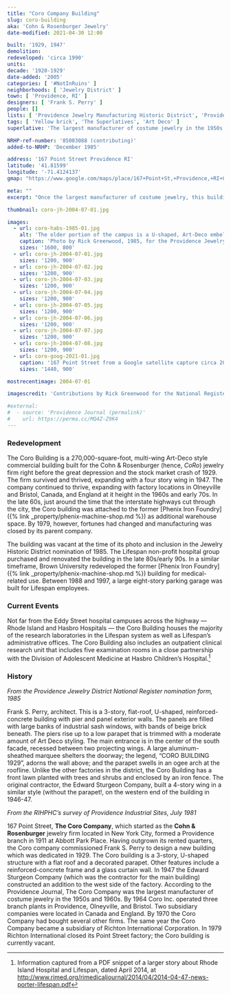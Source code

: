 ```yaml
---
title: "Coro Company Building"
slug: coro-building
aka: 'Cohn & Rosenburger Jewelry'
date-modified: 2021-04-30 12:00

built: '1929, 1947'
demolition: 
redeveloped: 'circa 1990'
units:
decade: '1920-1929'
date-added: '2005'
categories: [ '#NotInRuins' ]
neighborhoods: [ 'Jewelry District' ]
town: [ 'Providence, RI' ]
designers: [ 'Frank S. Perry' ]
people: []
lists: [ 'Providence Jewelry Manufacturing Historic District', 'Providence Industrial Sites 1981', 'National Register of Historic Places' ]
tags: [ 'Yellow brick', 'The Superlatives', 'Art Deco' ]
superlative: 'The largest manufacturer of costume jewelry in the 1950s and 1960s'

NRHP-ref-number: '85003088 (contributing)'
added-to-NRHP: 'December 1985'

address: '167 Point Street Providence RI'
latitude: '41.81599'
longitude: '-71.4124137'
gmap: "https://www.google.com/maps/place/167+Point+St,+Providence,+RI+02903/@41.81599,-71.4124137,17z/data=!3m1!4b1!4m5!3m4!1s0x89e4456bb9509897:0x61a537bd261dd37c!8m2!3d41.81599!4d-71.410225"

meta: ""
excerpt: "Once the largest manufacturer of costume jewelry, this building was vacant in the 80s but then revived by Lifespan as their corporate headquarters"

thumbnail: coro-jh-2004-07-01.jpg

images:
  - url: coro-habs-1985-01.jpg
    alt: 'The older portion of the campus is a U-shaped, Art-Deco embellished yellow brick and sandstone trimemd building with large commercial windows. The ornamentation is simple and slight, preferring to highlight the modern construction techniques which allowed the windows to be much larger and the structural surface area of the building much smaller. A similarly-designed but less ornamented wing was built 20 years later to the west and connecting to the main structure.'
    caption: 'Photo by Rick Greenwood, 1985, for the Providence Jewelry Manufacturing Historic District nomination form'
    sizes: '1600, 800'
  - url: coro-jh-2004-07-01.jpg
    sizes: '1200, 900'
  - url: coro-jh-2004-07-02.jpg
    sizes: '1200, 900'
  - url: coro-jh-2004-07-03.jpg
    sizes: '1200, 900'
  - url: coro-jh-2004-07-04.jpg
    sizes: '1200, 900'
  - url: coro-jh-2004-07-05.jpg
    sizes: '1200, 900'
  - url: coro-jh-2004-07-06.jpg
    sizes: '1200, 900'
  - url: coro-jh-2004-07-07.jpg
    sizes: '1200, 900'
  - url: coro-jh-2004-07-08.jpg
    sizes: '1200, 900'
  - url: coro-goog-2021-01.jpg
    caption: '167 Point Street from a Google satellite capture circa 2021'
    sizes: '1440, 900'

mostrecentimage: 2004-07-01

imagescredit: 'Contributions by Rick Greenwood for the National Register Form and Google Maps'

#external:
#  - source: 'Providence Journal (permalink)'
#    url: https://perma.cc/MQ4Z-Z9K4
---
```


### Redevelopment

The Coro Building is a 270,000-square-foot, multi-wing Art-Deco style commercial building built for the Cohn & Rosenburger (hence, <i>CoRo</i>) jewelry firm right before the great depression and the stock market crash of 1929. The firm survived and thrived, expanding with a four story wing in 1947. The company continued to thrive, expanding with factory locations in Olneyville and Bristol, Canada, and England at it height in the 1960s and early 70s. In the late 60s, just around the time that the interstate highways cut through the city, the Coro building was attached to the former [Phenix Iron Foundry]({% link _property/phenix-machine-shop.md %}) as additional warehouse space. By 1979, however, fortunes had changed and manufacturing was closed by its parent company. 

The building was vacant at the time of its photo and inclusion in the Jewelry Historic District nomination of 1985. The Lifespan non-profit hospital group purchased and renovated the building in the late 80s/early 90s. In a similar timeframe, Brown University redeveloped the former [Phenix Iron Foundry]({% link _property/phenix-machine-shop.md %}) building for medical-related use. Between 1988 and 1997, a large eight-story parking garage was built for Lifespan employees. 


### Current Events

Not far from the Eddy Street hospital campuses across the highway — Rhode Island and Hasbro Hospitals — the Coro Building houses the majority of the research laboratories in the Lifespan system as well as Lifespan’s administrative offices. The Coro Building also includes an outpatient clinical research unit that includes five examination rooms in a close partnership with the Division of Adolescent Medicine at Hasbro Children’s Hospital.[^1]

[^1]: Information captured from a PDF snippet of a larger story about Rhode Island Hospital and Lifespan, dated April 2014, at http://www.rimed.org/rimedicaljournal/2014/04/2014-04-47-news-porter-lifespan.pdf 
 

### History

_From the Providence Jewelry District National Register nomination form, 1985_

Frank S. Perry, architect. This is a 3-story, flat-roof, U-shaped, reinforced-concrete building with pier and panel exterior walls. The panels are filled with large banks of industrial sash windows, with bands of beige brick beneath. The piers rise up to a low parapet that is trimmed with a moderate amount of Art Deco styling. The main entrance is in the center of the south facade, recessed between two projecting wings. A large aluminum-sheathed marquee shelters the doorway; the legend, “CORO BUILDING 1929”, adorns the wall above; and the parapet swells in an ogee arch at the roofline. Unlike the other factories in the district, the Coro Building has a front lawn planted with trees and shrubs and enclosed by an iron fence. The original contractor, the Edward Sturgeon Company, built a 4-story wing in a similar style (without the parapet!, on the western end of the building in 1946-47.


_From the RIHPHC’s survey of Providence Industrial Sites, July 1981_

167 Point Street, **The Coro Company**, which started as the **Cohn & Rosenburger** jewelry firm located in New York City, formed a Providence branch in 1911 at Abbott Park Place. Having outgrown its rented quarters, the Coro company commissioned Frank S. Perry to design a new building which was dedicated in 1929. The Coro building is a 3-story, U-shaped structure with a flat roof and a decorated parapet. Other features include a reinforced-concrete frame and a glass curtain wall. In 1947 the Edward Sturgeon Company (which was the contractor for the main building) constructed an addition to the west side of the factory. According to the Providence Journal, The Coro Company was the largest manufacturer of costume jewelry in the 1950s and 1960s. By 1964 Coro Inc. operated three branch plants in Providence, Olneyville, and Bristol. Two subsidiary companies were located in Canada and England. By 1970 the Coro Company had bought several other firms. The same year the Coro Company became a subsidiary of Richton International Corporation. In 1979 Richton International closed its Point Street factory; the Coro building is currently vacant.
